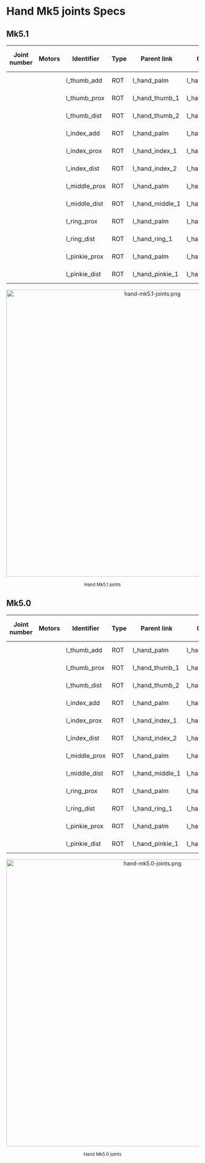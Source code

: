 # Hand Mk5 joints Specs

## Mk5.1

| Joint number | Motors | Identifier    | Type | Parent link     | Child link      | HW lower limit | HW upper limit | SW low. l. | SW upp. l. | Notes      |
|--------------|--------|---------------|------|-----------------|-----------------|----------------|----------------|------------|------------|------------|
|              |        | l_thumb_add   | ROT  | l_hand_palm     | l_hand_thumb_1  | 0°             | 100°           |            |            | T1 in fig. |
|              |        | l_thumb_prox  | ROT  | l_hand_thumb_1  | l_hand_thumb_2  | 0°             | 90°            |            |            | T2 in fig. |
|              |        | l_thumb_dist  | ROT  | l_hand_thumb_2  | l_hand_thumb_3  | 0°             | 101.4°         |            |            | T3 in fig. |
|              |        | l_index_add   | ROT  | l_hand_palm     | l_hand_index_1  | 0°             | 15°            |            |            | I1 in fig. |
|              |        | l_index_prox  | ROT  | l_hand_index_1  | l_hand_index_2  | 0°             | 90°            |            |            | I2 in fig. |
|              |        | l_index_dist  | ROT  | l_hand_index_2  | l_hand_index_3  | 0°             | 103.1°         |            |            | I3 in fig. |
|              |        | l_middle_prox | ROT  | l_hand_palm     | l_hand_middle_1 | 0°             | 90°            |            |            | M1 in fig. |
|              |        | l_middle_dist | ROT  | l_hand_middle_1 | l_hand_middle_2 | 0°             | 103.1°         |            |            | M2 in fig. |
|              |        | l_ring_prox   | ROT  | l_hand_palm     | l_hand_ring_1   | 0°             | 90°            |            |            | R1 in fig. |
|              |        | l_ring_dist   | ROT  | l_hand_ring_1   | l_hand_ring_2   | 0°             | 103.1°         |            |            | R2 in fig. |
|              |        | l_pinkie_prox | ROT  | l_hand_palm     | l_hand_pinkie_1 | 0°             | 90°            |            |            | P1 in fig. |
|              |        | l_pinkie_dist | ROT  | l_hand_pinkie_1 | l_hand_pinkie_2 | 0°             | 98.7°          |            |            | P2 in fig. |

<p align="center">
  <img  src=    "../img/hand-mk5.1-joints.png"
        title=  "hand-mk5.1-joints.png"
        width=  "750">
</p>
<p align="center">
  <sub>Hand Mk5.1 joints</sub>
</p>

## Mk5.0

| Joint number | Motors | Identifier    | Type | Parent link     | Child link      | HW lower limit | HW upper limit | SW low. l. | SW upp. l. | Notes      |
|--------------|--------|---------------|------|-----------------|-----------------|----------------|----------------|------------|------------|------------|
|              |        | l_thumb_add   | ROT  | l_hand_palm     | l_hand_thumb_1  | 0°             | 90°            |            |            | T1 in fig. |
|              |        | l_thumb_prox  | ROT  | l_hand_thumb_1  | l_hand_thumb_2  | 0°             | 90°            |            |            | T2 in fig. |
|              |        | l_thumb_dist  | ROT  | l_hand_thumb_2  | l_hand_thumb_3  | 0°             | 59.2°          |            |            | T3 in fig. |
|              |        | l_index_add   | ROT  | l_hand_palm     | l_hand_index_1  | 0°             | 15°            |            |            | I1 in fig. |
|              |        | l_index_prox  | ROT  | l_hand_index_1  | l_hand_index_2  | 0°             | 90°            |            |            | I2 in fig. |
|              |        | l_index_dist  | ROT  | l_hand_index_2  | l_hand_index_3  | 0°             | 99.2°          |            |            | I3 in fig. |
|              |        | l_middle_prox | ROT  | l_hand_palm     | l_hand_middle_1 | 0°             | 90°            |            |            | M1 in fig. |
|              |        | l_middle_dist | ROT  | l_hand_middle_1 | l_hand_middle_2 | 0°             | 99.2°          |            |            | M2 in fig. |
|              |        | l_ring_prox   | ROT  | l_hand_palm     | l_hand_ring_1   | 0°             | 90°            |            |            | R1 in fig. |
|              |        | l_ring_dist   | ROT  | l_hand_ring_1   | l_hand_ring_2   | 0°             | 99.2°          |            |            | R2 in fig. |
|              |        | l_pinkie_prox | ROT  | l_hand_palm     | l_hand_pinkie_1 | 0°             | 90°            |            |            | P1 in fig. |
|              |        | l_pinkie_dist | ROT  | l_hand_pinkie_1 | l_hand_pinkie_2 | 0°             | 93.3°          |            |            | P2 in fig. |

<p align="center">
  <img  src=    "../img/hand-mk5.0-joints.png"
        title=  "hand-mk5.0-joints.png"
        width=  "750">
</p>
<p align="center">
  <sub>Hand Mk5.0 joints</sub>
</p>
